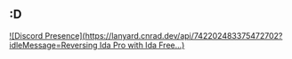 :D
---
[![Discord Presence](https://lanyard.cnrad.dev/api/742202483375472702?idleMessage=Reversing Ida Pro with Ida Free...)](https://discord.com/users/742202483375472702)
